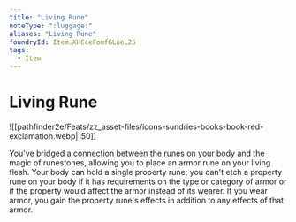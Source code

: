 ```yaml
---
title: "Living Rune"
noteType: ":luggage:"
aliases: "Living Rune"
foundryId: Item.XHCceFomfGLueL2S
tags:
  - Item
---
```


# Living Rune
![[pathfinder2e/Feats/zz_asset-files/icons-sundries-books-book-red-exclamation.webp|150]]

You've bridged a connection between the runes on your body and the magic of runestones, allowing you to place an armor rune on your living flesh. Your body can hold a single property rune; you can't etch a property rune on your body if it has requirements on the type or category of armor or if the property would affect the armor instead of its wearer. If you wear armor, you gain the property rune's effects in addition to any effects of that armor.
